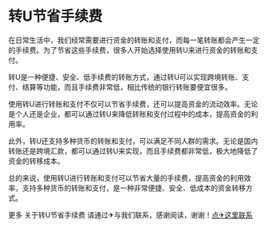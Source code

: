 # 转U节省手续费

在日常生活中，我们经常需要进行资金的转账和支付，而每一笔转账都会产生一定的手续费。为了节省这些手续费，很多人开始选择使用转U来进行资金的转账和支付。

转U是一种便捷、安全、低手续费的转账方式，通过转U可以实现跨境转账、支付、结算等功能，而且手续费非常低，相比传统的银行转账要便宜很多。

使用转U进行转账和支付不仅可以节省手续费，还可以提高资金的流动效率。无论是个人还是企业，都可以通过转U来降低转账和支付过程中的成本，提高资金的利用率。

此外，转U还支持多种货币的转账和支付，可以满足不同人群的需求。无论是国内转账还是跨境汇款，都可以通过转U来实现，而且手续费都非常低，极大地降低了资金的转移成本。

总的来说，使用转U进行转账和支付可以节省大量的手续费，提高资金的利用效率，支持多种货币的转账和支付，是一种非常便捷、安全、低成本的资金转移方式。

更多 关于转U节省手续费 请通过✈与我们联系，感谢阅读，谢谢！[点✈这里联系](https://t.me/shalongbot)
